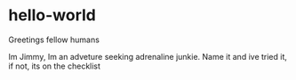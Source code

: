 # hello-world

Greetings fellow humans

Im Jimmy, Im an adveture seeking adrenaline junkie. Name it and ive tried it, if not, its on the checklist
